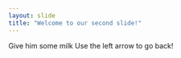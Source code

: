 ```yaml
---
layout: slide
title: "Welcome to our second slide!"
---
```

Give him some milk
Use the left arrow to go back!
